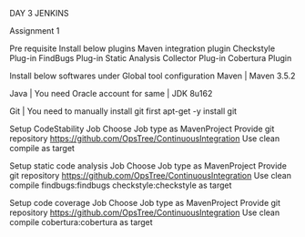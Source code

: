 DAY 3 JENKINS

Assignment 1

Pre requisite
Install below plugins 
Maven integration plugin 
Checkstyle Plug-in 
FindBugs Plug-in 
Static Analysis Collector Plug-in 
Cobertura Plugin 




















Install below softwares under Global tool configuration 
Maven | Maven 3.5.2

Java | You need Oracle account for same | JDK 8u162

Git | You need to manually install git first
apt-get -y install git


Setup CodeStability Job
Choose Job type as MavenProject 
Provide git repository https://github.com/OpsTree/ContinuousIntegration 
Use clean compile as target 



Setup static code analysis Job
Choose Job type as MavenProject 
Provide git repository https://github.com/OpsTree/ContinuousIntegration 
Use clean compile findbugs:findbugs checkstyle:checkstyle as target 


Setup code coverage Job
Choose Job type as MavenProject 
Provide git repository https://github.com/OpsTree/ContinuousIntegration 
Use clean compile cobertura:cobertura as target 

